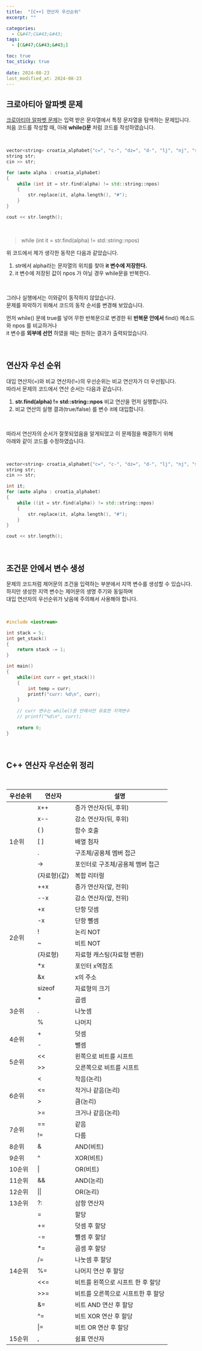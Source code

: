 ```yaml
---
title:  "[C++] 연산자 우선순위"
excerpt: ""

categories:
  - C&#47;C&#43;&#43;
tags:
  - [C&#47;C&#43;&#43;]

toc: true
toc_sticky: true
 
date: 2024-08-23
last_modified_at: 2024-08-23
---
```


## 크로아티아 알파벳 문제

[크로아티아 알파벳 문제](https://www.acmicpc.net/problem/2941)는 입력 받은 문자열에서 특정 문자열을 탐색하는 문제입니다.  
처음 코드를 작성할 때, 아래 **while()문** 처럼 코드를 작성하였습니다.

<br/>

```c++
vector<string> croatia_alphabet{"c=", "c-", "dz=", "d-", "lj", "nj", "s=", "z="};
string str;
cin >> str;

for (auto alpha : croatia_alphabet)
{
    while (int it = str.find(alpha) != std::string::npos)
    {
        str.replace(it, alpha.length(), "#");
    }    
}

cout << str.length();
```

<br/>

> while (int it = str.find(alpha) != std::string::npos)

위 코드에서 제가 생각한 동작은 다음과 같았습니다.  
1. str에서 alpha라는 문자열의 위치를 찾아 **it 변수에 저장한다.**
2. it 변수에 저장된 값이 npos 가 아닐 경우 while문을 반복한다.

<br/>

그러나 실행에서는 이와같이 동작하지 않았습니다.  
문제를 파악하기 위해서 코드의 동작 순서를 변경해 보았습니다.  

먼저 while() 문에 true를 넣어 무한 반복문으로 변경한 뒤 **반복문 안에서** find() 메소드와 npos 를 비교하거나  
it 변수를 **외부에 선언** 하였을 때는 원하는 결과가 출력되었습니다.  

<br/>

## 연산자 우선 순위

대입 연산자(=)와 비교 연산자(!=)의 우선순위는 비교 연산자가 더 우선됩니다.  
따라서 문제의 코드에서 연산 순서는 다음과 같습니다.  
1. **str.find(alpha) != std::string::npos** 비교 연산을 먼저 실행합니다.  
2. 비교 연산의 실행 결과(true/false) 를 변수 it에 대입합니다.  

<br/>

따라서 연산자의 순서가 잘못되었음을 알게되었고 이 문제점을 해결하기 위해  
아래와 같이 코드를 수정하였습니다.  

<br/>

```c++
vector<string> croatia_alphabet{"c=", "c-", "dz=", "d-", "lj", "nj", "s=", "z="};
string str;
cin >> str;

int it;
for (auto alpha : croatia_alphabet)
{
    while ((it = str.find(alpha)) != std::string::npos)
    {
        str.replace(it, alpha.length(), "#");
    }    
}

cout << str.length();
```

<br/>

## 조건문 안에서 변수 생성

문제의 코드처럼 제어문의 조건을 입력하는 부분에서 지역 변수를 생성할 수 있습니다.  
하지만 생성한 지역 변수는 제어문의 생명 주기와 동일하며  
대입 연산자의 우선순위가 낮음에 주의해서 사용해야 합니다.  

<br/>

```c++
#include <iostream>

int stack = 5;
int get_stack()
{
    return stack -= 1;
}

int main()
{
    while(int curr = get_stack())
    {
        int temp = curr;
        printf("curr: %d\n", curr);
    }
    
    // curr 변수는 while()문 안에서만 유효한 지역변수
    // printf("%d\n", curr);
    
    return 0;
}
```

<br/>

## C++ 연산자 우선순위 정리

<br/>

<table>
  <thead>
    <tr>
      <th><strong>우선순위</strong></th>
      <th><strong>연산자</strong></th>
      <th><strong>설명</strong></th>
    </tr>
  </thead>
  <tbody>
    <tr>
      <td rowspan="7">1순위</td>
      <td>x++</td>
      <td>증가 연산자(뒤, 후위)</td>
    </tr>
    <tr>
      <td>x--</td>
      <td>감소 연산자(뒤, 후위)</td>
    </tr>
    <tr>
      <td>( )</td>
      <td>함수 호출</td>
    </tr>
    <tr>
      <td>[ ]</td>
      <td>배열 첨자</td>
    </tr>
    <tr>
      <td>.</td>
      <td>구조체/공용체 멤버 접근</td>
    </tr>
    <tr>
      <td>-></td>
      <td>포인터로 구조체/공용체 멤버 접근</td>
    </tr>
    <tr>
      <td>(자료형){값}</td>
      <td>복합 리터럴</td>
    </tr>
    <tr>
      <td rowspan="10">2순위</td>
      <td>++x</td>
      <td>증가 연산자(앞, 전위)</td>
    </tr>
    <tr>
      <td>--x</td>
      <td>감소 연산자(앞, 전위)</td>
    </tr>
    <tr>
      <td>+x</td>
      <td>단항 덧셈</td>
    </tr>
    <tr>
      <td>-x</td>
      <td>단항 뺼셈</td>
    </tr>
    <tr>
      <td>!</td>
      <td>논리 NOT</td>
    </tr>
    <tr>
      <td>~</td>
      <td>비트 NOT</td>
    </tr>
    <tr>
      <td>(자료형)</td>
      <td>자료형 캐스팅(자료형 변환)</td>
    </tr>
    <tr>
      <td>*x</td>
      <td>포인터 x역참조</td>
    </tr>
    <tr>
      <td>&x</td>
      <td>x의 주소</td>
    </tr>
    <tr>
      <td>sizeof</td>
      <td>자료형의 크기</td>
    </tr>
    <tr>
      <td rowspan="3">3순위</td>
      <td>*</td>
      <td>곱셈</td>
    </tr>
    <tr>
      <td>.</td>
      <td>나눗셈</td>
    </tr>
    <tr>
      <td>%</td>
      <td>나머지</td>
    </tr>
    <tr>
      <td rowspan="2">4순위</td>
      <td>+</td>
      <td>덧셈</td>
    </tr>
    <tr>
      <td>-</td>
      <td>뺄셈</td>
    </tr>
    <tr>
      <td rowspan="2">5순위</td>
      <td>&lt;&lt;</td>
      <td>왼쪽으로 비트를 시프트</td>
    </tr>
    <tr>
      <td>&gt;&gt;</td>
      <td>오른쪽으로 비트를 시프트</td>
    </tr>
    <tr>
      <td rowspan="4">6순위</td>
      <td>&lt;</td>
      <td>작음(논리)</td>
    </tr>
    <tr>
      <td>&lt;=</td>
      <td>작거나 같음(논리)</td>
    </tr>
    <tr>
      <td>&gt;</td>
      <td>큼(논리)</td>
    </tr>
    <tr>
      <td>&gt;=</td>
      <td>크거나 같음(논리)</td>
    </tr>
    <tr>
      <td rowspan="2">7순위</td>
      <td>==</td>
      <td>같음</td>
    </tr>
    <tr>
      <td>!=</td>
      <td>다름</td>
    </tr>
    <tr>
      <td rowspan="1">8순위</td>
      <td>&amp;</td>
      <td>AND(비트)</td>
    </tr>
    <tr>
      <td rowspan="1">9순위</td>
      <td>^</td>
      <td>XOR(비트)</td>
    </tr>
    <tr>
      <td rowspan="1">10순위</td>
      <td>|</td>
      <td>OR(비트)</td>
    </tr>
    <tr>
      <td rowspan="1">11순위</td>
      <td>&&</td>
      <td>AND(논리)</td>
    </tr>
    <tr>
      <td rowspan="1">12순위</td>
      <td>||</td>
      <td>OR(논리)</td>
    </tr>
    <tr>
      <td rowspan="1">13순위</td>
      <td>?:</td>
      <td>삼항 연산자</td>
    </tr>
    <tr>
      <td rowspan="11">14순위</td>
      <td>=</td>
      <td>할당</td>
    </tr>
    <tr>
      <td>+=</td>
      <td>덧셈 후 할당</td>
    </tr>
    <tr>
      <td>-=</td>
      <td>뺼셈 후 할당</td>
    </tr>
    <tr>
      <td>*=</td>
      <td>곱셈 후 할당</td>
    </tr>
    <tr>
      <td>/=</td>
      <td>나눗셈 후 할당</td>
    </tr>
    <tr>
      <td>%=</td>
      <td>나머지 연산 후 할당</td>
    </tr>
    <tr>
      <td>&lt;&lt;=</td>
      <td>비트를 왼쪽으로 시프트 한 후 할당</td>
    </tr>
    <tr>
      <td>&gt;&gt;=</td>
      <td>비트를 오른쪽으로 시프트한 후 할당</td>
    </tr>
    <tr>
      <td>&amp;=</td>
      <td>비트 AND 연산 후 할당</td>
    </tr>
    <tr>
      <td>^=</td>
      <td>비트 XOR 연산 후 할당</td>
    </tr>
    <tr>
      <td>|=</td>
      <td>비트 OR 연산 후 할당</td>
    </tr>
    <tr>
      <td rowspan="1">15순위</td>
      <td>,</td>
      <td>쉼표 연산자</td>
    </tr>
  </tbody>
</table>
